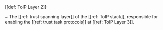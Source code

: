 [[def: ToIP Layer 2]]:

~ The [[ref: trust spanning layer]] of the [[ref: ToIP stack]], responsible for enabling the [[ref: trust task protocols]] at [[ref: ToIP Layer 3]].

